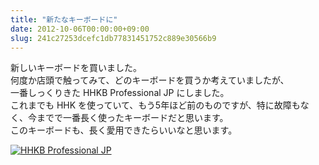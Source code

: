 ```yaml
---
title: "新たなキーボードに"
date: 2012-10-06T00:00:00+09:00
slug: 241c27253dcefc1db77831451752c889e30566b9
---
```

新しいキーボードを買いました。  
何度か店頭で触ってみて、どのキーボードを買うか考えていましたが、  
一番しっくりきた HHKB Professional JP にしました。  
これまでも HHK を使っていて、もう5年ほど前のものですが、特に故障もなく、今までで一番長く使ったキーボードだと思います。  
このキーボードも、長く愛用できたらいいなと思います。  


<a href="https://f.hatena.ne.jp/qtakamitsu/20121006225134"><img src="https://img.f.hatena.ne.jp/images/fotolife/q/qtakamitsu/20121006/20121006225134.jpg" alt="HHKB Professional JP"></a>

